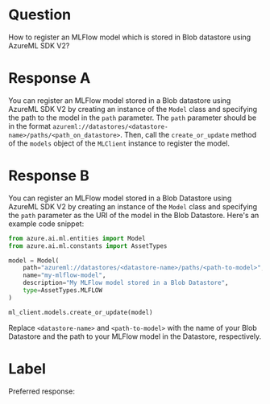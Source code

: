 
# Question

How to register an MLFlow model which is stored in Blob datastore using AzureML SDK V2?

# Response A

You can register an MLFlow model stored in a Blob datastore using AzureML SDK V2 by creating an instance of the `Model` class and specifying the path to the model in the `path` parameter. The `path` parameter should be in the format `azureml://datastores/<datastore-name>/paths/<path_on_datastore>`. Then, call the `create_or_update` method of the `models` object of the `MLClient` instance to register the model.

# Response B

You can register an MLFlow model stored in a Blob Datastore using AzureML SDK V2 by creating an instance of the `Model` class and specifying the `path` parameter as the URI of the model in the Blob Datastore. Here's an example code snippet:

```python
from azure.ai.ml.entities import Model
from azure.ai.ml.constants import AssetTypes

model = Model(
    path="azureml://datastores/<datastore-name>/paths/<path-to-model>",
    name="my-mlflow-model",
    description="My MLFlow model stored in a Blob Datastore",
    type=AssetTypes.MLFLOW
)

ml_client.models.create_or_update(model)
```

Replace `<datastore-name>` and `<path-to-model>` with the name of your Blob Datastore and the path to your MLFlow model in the Datastore, respectively.

# Label

Preferred response: 
